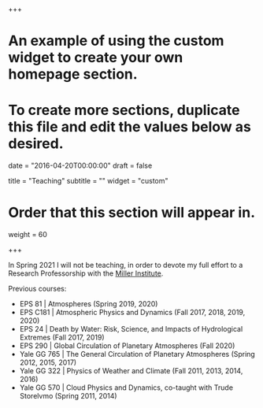 +++
# An example of using the custom widget to create your own homepage section.
# To create more sections, duplicate this file and edit the values below as desired.

date = "2016-04-20T00:00:00"
draft = false

title = "Teaching"
subtitle = ""
widget = "custom"

# Order that this section will appear in.
weight = 60

+++

In Spring 2021 I will not be teaching, in order to devote my full effort to a Research Professorship with the [Miller Institute](https://miller.berkeley.edu/).   

Previous courses:

- EPS 81 | Atmospheres (Spring 2019, 2020)
- EPS C181 |  Atmospheric Physics and Dynamics (Fall 2017, 2018, 2019, 2020)
- EPS 24 | Death by Water: Risk, Science, and Impacts of Hydrological Extremes (Fall 2017, 2019)
- EPS 290 | Global Circulation of Planetary Atmospheres (Fall 2020)
- Yale GG 765 | The General Circulation of Planetary Atmospheres (Spring 2012, 2015, 2017)
- Yale GG 322 | Physics of Weather and Climate (Fall 2011, 2013, 2014, 2016)
- Yale GG 570 | Cloud Physics and Dynamics, co-taught with Trude Storelvmo (Spring 2011, 2014)
 
